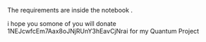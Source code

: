 The requirements are inside the notebook .

i hope you somone of you will donate 1NEJcwfcEm7Aax8oJNjRUnY3hEavCjNrai for my Quantum Project

